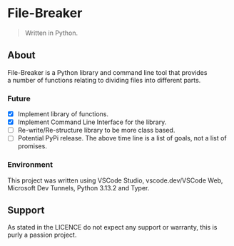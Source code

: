 # File-Breaker
> Written in Python.
## About
File-Breaker is a Python library and command line tool that provides<br/>
a number of functions relating to dividing files into different parts.
### Future
- [x] Implement library of functions.
- [x] Implement Command Line Interface for the library.
- [ ] Re-write/Re-structure library to be more class based.
- [ ] Potential PyPi release.
The above time line is a list of goals, not a list of promises.
### Environment
This project was written using VSCode Studio, vscode.dev/VSCode Web, Microsoft Dev Tunnels, Python 3.13.2 and Typer.
## Support
As stated in the LICENCE do not expect any support or warranty, this is purly a passion project.

